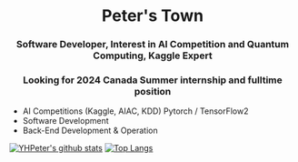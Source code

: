 <!-- # Peter HomePage -->

<h1 align="center">Peter's Town</h1>

<h3 align="center">Software Developer, Interest in AI Competition and Quantum Computing, Kaggle Expert</h2>

<h3 align="center">Looking for 2024 Canada Summer internship and fulltime position</h2>

- AI Competitions (Kaggle, AIAC, KDD) Pytorch / TensorFlow2 
- Software Development
- Back-End Development & Operation


[![YHPeter's github stats](https://github-readme-stats-ftc8.vercel.app/api?username=YHPeter&theme=vue&title_color=FFFFFF&text_color=FFFFFF&icon_color=FFFFFF&bg_color=DEG,007DDE,EF0A6A&count_private=true&show_icons=true\&show=reviews,prs_merged,prs_merged_percentage&include_all_commits=true&rank_icon=github)](https://github.com/YHPeter)
[![Top Langs](https://github-readme-stats-ftc8.vercel.app/api/top-langs/?username=YHPeter&theme=vue&title_color=FFFFFF&text_color=FFFFFF&icon_color=FFFFFF&bg_color=DEG,007DDE,EF0A6A&layout=compact&count_private=true&hide=jupyter%20notebook,html)](https://github.com/YHPeter)

<!-- 
[![YHPeter's github stats](https://github-readme-stats.vercel.app/api?username=YHPeter&theme=vue&show_icons=true&title_color=FFFFFF&text_color=FFFFFF&icon_color=FFFFFF&bg_color=DEG,007DDE,EF0A6A&count_private=false)](https://github.com/YHPeter)
[![Top Langs](https://github-readme-stats.vercel.app/api/top-langs/?username=YHPeter&theme=buefy&hide=jupyter%20notebook&layout=compact&count_private=false)](https://github.com/YHPeter)
 -->
